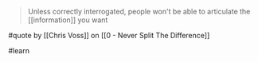 > Unless correctly interrogated, people won't be able to articulate the [[information]] you want

#quote by [[Chris Voss]] on [[0 - Never Split The Difference]]

#learn
